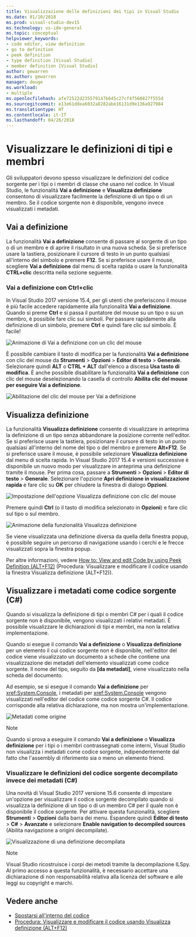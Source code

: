 ```yaml
---
title: Visualizzazione delle definizioni dei tipi in Visual Studio
ms.date: 01/10/2018
ms.prod: visual-studio-dev15
ms.technology: vs-ide-general
ms.topic: conceptual
helpviewer_keywords:
- code editor, view definition
- go to definition
- peek definition
- type definition [Visual Studio]
- member definition [Visual Studio]
author: gewarren
ms.author: gewarren
manager: douge
ms.workload:
- multiple
ms.openlocfilehash: afe72522d235579147b645c27cf4f560827f555d
ms.sourcegitcommit: e13e61ddea6032a8282abe16131d9e136a927984
ms.translationtype: HT
ms.contentlocale: it-IT
ms.lasthandoff: 04/26/2018
---
```

# <a name="view-type-and-member-definitions"></a>Visualizzare le definizioni di tipi e membri

Gli sviluppatori devono spesso visualizzare le definizioni del codice sorgente per i tipi o i membri di classe che usano nel codice. In Visual Studio, le funzionalità **Vai a definizione** e **Visualizza definizione** consentono di visualizzare facilmente la definizione di un tipo o di un membro. Se il codice sorgente non è disponibile, vengono invece visualizzati i metadati.

## <a name="go-to-definition"></a>Vai a definizione

La funzionalità **Vai a definizione** consente di passare al sorgente di un tipo o di un membro e di aprire il risultato in una nuova scheda. Se si preferisce usare la tastiera, posizionare il cursore di testo in un punto qualsiasi all'interno del simbolo e premere **F12**. Se si preferisce usare il mouse, scegliere **Vai a definizione** dal menu di scelta rapida o usare la funzionalità **CTRL+clic** descritta nella sezione seguente.

### <a name="ctrl-click-go-to-definition"></a>Vai a definizione con Ctrl+clic

In Visual Studio 2017 versione 15.4, per gli utenti che preferiscono il mouse è più facile accedere rapidamente alla funzionalità **Vai a definizione**. Quando si preme **Ctrl** e si passa il puntatore del mouse su un tipo o su un membro, è possibile fare clic sui simboli. Per passare rapidamente alla definizione di un simbolo, premere **Ctrl** e quindi fare clic sul simbolo. È facile!

![Animazione di Vai a definizione con un clic del mouse](../ide/media/click_gotodef.gif)

È possibile cambiare il tasto di modifica per la funzionalità **Vai a definizione** con clic del mouse da **Strumenti** > **Opzioni** > **Editor di testo** > **Generale**. Selezionare quindi **ALT** o **CTRL + ALT** dall'elenco a discesa **Usa tasto di modifica**. È anche possibile disabilitare la funzionalità **Vai a definizione** con clic del mouse deselezionando la casella di controllo **Abilita clic del mouse per eseguire Vai a definizione**.

![Abilitazione del clic del mouse per Vai a definizione](../ide/media/editor_options_mouse_click_gotodef.png)

## <a name="peek-definition"></a>Visualizza definizione

La funzionalità **Visualizza definizione** consente di visualizzare in anteprima la definizione di un tipo senza abbandonare la posizione corrente nell'editor. Se si preferisce usare la tastiera, posizionare il cursore di testo in un punto qualsiasi all'interno del nome del tipo o del membro e premere **Alt+F12**. Se si preferisce usare il mouse, è possibile selezionare **Visualizza definizione** dal menu di scelta rapida. In Visual Studio 2017 15.4 e versioni successive è disponibile un nuovo modo per visualizzare in anteprima una definizione tramite il mouse. Per prima cosa, passare a **Strumenti** > **Opzioni** > **Editor di testo** > **Generale**. Selezionare l'opzione **Apri definizione in visualizzazione rapida** e fare clic su **OK** per chiudere la finestra di dialogo **Opzioni**.

![Impostazione dell'opzione Visualizza definizione con clic del mouse](../ide/media/editor_options_peek_view.png)

Premere quindi **Ctrl** (o il tasto di modifica selezionato in **Opzioni**) e fare clic sul tipo o sul membro.

![Animazione della funzionalità Visualizza definizione](../ide/media/peek_definition.gif)

Se viene visualizzata una definizione diversa da quella della finestra popup, è possibile seguire un percorso di navigazione usando i cerchi e le frecce visualizzati sopra la finestra popup.

Per altre informazioni, vedere [How to: View and edit Code by using Peek Definition (ALT+F12)](how-to-view-and-edit-code-by-using-peek-definition-alt-plus-f12.md) (Procedura: Visualizzare e modificare il codice usando la finestra Visualizza definizione (ALT+F12)).

## <a name="view-metadata-as-source-code-c"></a>Visualizzare i metadati come codice sorgente (C#)

Quando si visualizza la definizione di tipi o membri C# per i quali il codice sorgente non è disponibile, vengono visualizzati i relativi metadati. È possibile visualizzare le dichiarazioni di tipi e membri, ma non la relativa implementazione.

Quando si esegue il comando **Vai a definizione** o **Visualizza definizione** per un elemento il cui codice sorgente non è disponibile, nell'editor del codice viene visualizzato un documento a schede che contiene una visualizzazione dei metadati dell'elemento visualizzati come codice sorgente. Il nome del tipo, seguito da **[da metadati]**, viene visualizzato nella scheda del documento.

Ad esempio, se si esegue il comando **Vai a definizione** per <xref:System.Console>, i metadati per <xref:System.Console> vengono visualizzati nell'editor del codice come codice sorgente C#. Il codice corrisponde alla relativa dichiarazione, ma non mostra un'implementazione.

![Metadati come origine](../ide/media/metadatasource.png "MetadataSource")

> [!NOTE]
> Quando si prova a eseguire il comando **Vai a definizione** o **Visualizza definizione** per i tipi o i membri contrassegnati come interni, Visual Studio non visualizza i metadati come codice sorgente, indipendentemente dal fatto che l'assembly di riferimento sia o meno un elemento friend.

### <a name="view-decompiled-source-definitions-instead-of-metadata-c"></a>Visualizzare le definizioni del codice sorgente decompilato invece dei metadati (C#)

Una novità di Visual Studio 2017 versione 15.6 consente di impostare un'opzione per visualizzare il codice sorgente decompilato quando si visualizza la definizione di un tipo o di un membro C# per il quale non è disponibile il codice sorgente. Per attivare questa funzionalità, scegliere **Strumenti** > **Opzioni** dalla barra dei menu. Espandere quindi **Editor di testo** > **C#** > **Avanzate** e selezionare **Enable navigation to decompiled sources** (Abilita navigazione a origini decompilate).

![Visualizzazione di una definizione decompilata](media/go-to-definition-decompiled-sources.png)

> [!NOTE]
> Visual Studio ricostruisce i corpi dei metodi tramite la decompilazione ILSpy. Al primo accesso a questa funzionalità, è necessario accettare una dichiarazione di non responsabilità relativa alla licenza del software e alle leggi su copyright e marchi.

## <a name="see-also"></a>Vedere anche

- [Spostarsi all'interno del codice](../ide/navigating-code.md)
- [Procedura: Visualizzare e modificare il codice usando Visualizza definizione (ALT+F12)](how-to-view-and-edit-code-by-using-peek-definition-alt-plus-f12.md)